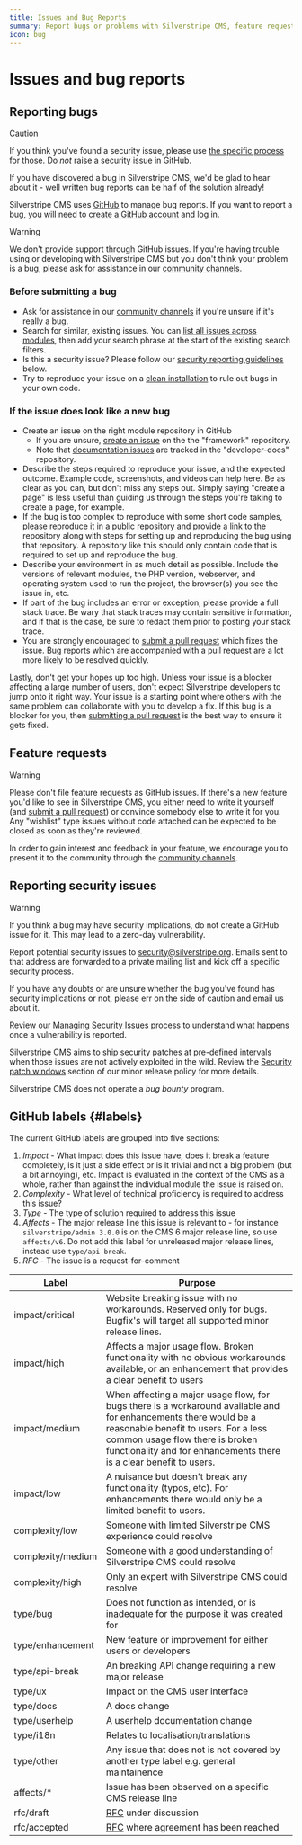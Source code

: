 ```yaml
---
title: Issues and Bug Reports
summary: Report bugs or problems with Silverstripe CMS, feature requests or other issues.
icon: bug
---
```


# Issues and bug reports

## Reporting bugs

> [!CAUTION]
> If you think you've found a security issue, please use [the specific process](#reporting-security-issues) for those. Do *not* raise a security issue in GitHub.

If you have discovered a bug in Silverstripe CMS, we'd be glad to hear about it -
well written bug reports can be half of the solution already!

Silverstripe CMS uses [GitHub](https://github.com/) to manage bug reports. If you
want to report a bug, you will need to [create a GitHub account](https://docs.github.com/en/get-started/onboarding/getting-started-with-your-github-account)
and log in.

> [!WARNING]
> We don't provide support through GitHub issues. If you're having trouble using or developing with Silverstripe CMS but you don't think your problem is a bug, please ask for assistance in our [community channels](https://www.silverstripe.org/community).

### Before submitting a bug

- Ask for assistance in our [community channels](https://www.silverstripe.org/community) if you're unsure if it's really a bug.
- Search for similar, existing issues.
   You can [list all issues across modules](https://elvis.silverstripe.org/),
   then add your search phrase at the start of the existing search filters.
- Is this a security issue? Please follow our [security reporting guidelines](#reporting-security-issues) below.
- Try to reproduce your issue on a [clean installation](/getting_started/composer#create-a-new-site) to rule out bugs in your own code.

### If the issue does look like a new bug

- Create an issue on the right module repository in GitHub
  - If you are unsure, [create an issue](https://github.com/silverstripe/silverstripe-framework/issues/new) on the the "framework" repository.
  - Note that [documentation issues](https://github.com/silverstripe/developer-docs/issues) are tracked in the "developer-docs" repository.
- Describe the steps required to reproduce your issue, and the expected outcome. Example code, screenshots, and videos can help here.
   Be as clear as you can, but don't miss any steps out. Simply saying "create a page" is less useful than guiding us through the steps you're taking to create a page, for example.
- If the bug is too complex to reproduce with some short code samples, please reproduce it in a public repository and provide a link to the repository along with steps for setting up and reproducing the bug using that repository.
   A repository like this should only contain code that is required to set up and reproduce the bug.
- Describe your environment in as much detail as possible. Include the versions of relevant modules, the PHP version, webserver, and operating system used to run the project, the browser(s) you see the issue in, etc.
- If part of the bug includes an error or exception, please provide a full stack trace. Be wary that stack traces may contain sensitive information, and if that is the case, be sure to redact them prior to posting your stack trace.
- You are strongly encouraged to [submit a pull request](/contributing/code/#step-by-step-from-forking-to-sending-the-pull-request) which fixes the issue. Bug reports which are accompanied with a pull request are a lot more likely to be resolved quickly.

Lastly, don't get your hopes up too high. Unless your issue is a blocker
affecting a large number of users, don't expect Silverstripe developers to jump
onto it right way. Your issue is a starting point where others with the same
problem can collaborate with you to develop a fix. If this bug is a blocker
for you, then [submitting a pull request](/contributing/code/#step-by-step-from-forking-to-sending-the-pull-request)
is the best way to ensure it gets fixed.

## Feature requests

> [!WARNING]
> Please don't file feature requests as GitHub issues. If there's a new feature
> you'd like to see in Silverstripe CMS, you either need to write it yourself (and
> [submit a pull request](/contributing/code/#step-by-step-from-forking-to-sending-the-pull-request)) or convince somebody else to
> write it for you. Any "wishlist" type issues without code attached can be
> expected to be closed as soon as they're reviewed.

In order to gain interest and feedback in your feature, we encourage you to
present it to the community through the [community channels](https://www.silverstripe.org/community).

## Reporting security issues

> [!WARNING]
> If you think a bug may have security implications, do not create a GitHub issue for it. This may lead to a zero-day vulnerability.

Report potential security issues to [security@silverstripe.org](mailto:security@silverstripe.org). Emails sent to that address are
forwarded to a private mailing list and kick off a specific security process.

If you have any doubts or are unsure whether the bug you've found has security implications or not, please err on the side of caution
and email us about it.

Review our [Managing Security Issues](managing_security_issues) process to understand what happens once a vulnerability is reported.

Silverstripe CMS aims to ship security patches at pre-defined intervals when those issues are not actively exploited in the wild.
Review the [Security patch windows](../Project_Governance/Minor_release_policy#security-patch-windows) section of our minor release policy for more details.

Silverstripe CMS does not operate a *bug bounty* program.

## GitHub labels {#labels}

The current GitHub labels are grouped into five sections:

1. *Impact* - What impact does this issue have, does it break a feature completely, is it just a side effect or is it trivial and not a big problem (but a bit annoying), etc. Impact is evaluated in the context of the CMS as a whole, rather than against the individual module the issue is raised on.
1. *Complexity* - What level of technical proficiency is required to address this issue?
1. *Type* - The type of solution required to address this issue
1. *Affects* - The major release line this issue is relevant to - for instance `silverstripe/admin 3.0.0` is on the CMS 6 major release line, so use `affects/v6`. Do not add this label for unreleased major release lines, instead use `type/api-break`.
1. *RFC* - The issue is a request-for-comment

| Label | Purpose |
| ----- | ------- |
| impact/critical | Website breaking issue with no workarounds. Reserved only for bugs. Bugfix's will target all supported minor release lines. |
| impact/high | Affects a major usage flow. Broken functionality with no obvious workarounds available, or an enhancement that provides a clear benefit to users |
| impact/medium | When affecting a major usage flow, for bugs there is a workaround available and for enhancements there would be a reasonable benefit to users. For a less common usage flow there is broken functionality and for enhancements there is a clear benefit to users. |
| impact/low | A nuisance but doesn't break any functionality (typos, etc). For enhancements there would only be a limited benefit to users. |
| complexity/low | Someone with limited Silverstripe CMS experience could resolve |
| complexity/medium | Someone with a good understanding of Silverstripe CMS could resolve |
| complexity/high | Only an expert with Silverstripe CMS could resolve |
| type/bug | Does not function as intended, or is inadequate for the purpose it was created for |
| type/enhancement | New feature or improvement for either users or developers |
| type/api-break | An breaking API change requiring a new major release |
| type/ux | Impact on the CMS user interface |
| type/docs | A docs change |
| type/userhelp | A userhelp documentation change |
| type/i18n | Relates to localisation/translations |
| type/other | Any issue that does not is not covered by another type label e.g. general maintainence |
| affects/* | Issue has been observed on a specific CMS release line |
| rfc/draft | [RFC](/project_governance/request_for_comment) under discussion |
| rfc/accepted | [RFC](/project_governance/request_for_comment) where agreement has been reached |
